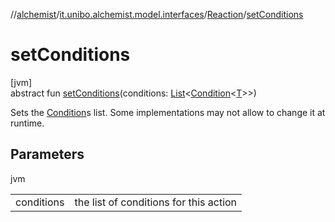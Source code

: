 //[alchemist](../../../index.md)/[it.unibo.alchemist.model.interfaces](../index.md)/[Reaction](index.md)/[setConditions](set-conditions.md)

# setConditions

[jvm]\
abstract fun [setConditions](set-conditions.md)(conditions: [List](https://docs.oracle.com/javase/8/docs/api/java/util/List.html)<[Condition](../-condition/index.md)<[T](../-action/index.md)>>)

Sets the [Condition](../-condition/index.md)s list. Some implementations may not allow to change it at runtime.

## Parameters

jvm

| | |
|---|---|
| conditions | the list of conditions for this action |
